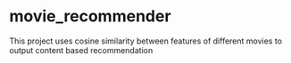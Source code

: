 # movie_recommender
This project uses cosine similarity between features of different movies to output content based recommendation
